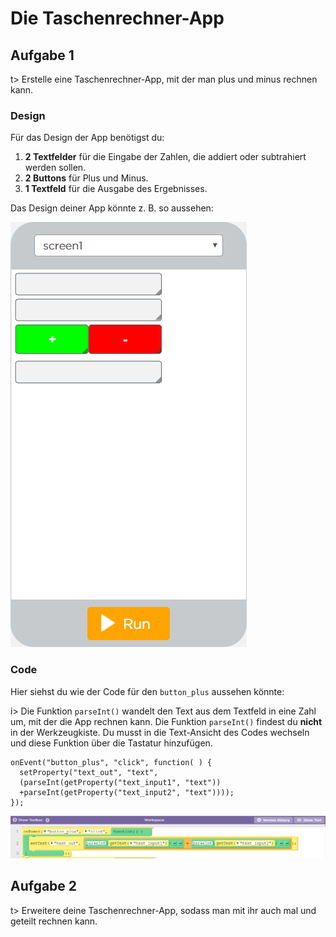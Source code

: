 # Die Taschenrechner-App

## Aufgabe 1
t> Erstelle eine Taschenrechner-App, mit der man plus und minus rechnen kann.


### Design
Für das Design der App benötigst du:
1. **2 Textfelder** für die Eingabe der Zahlen, die addiert oder subtrahiert werden sollen.
2. **2 Buttons** für Plus und Minus.
3. **1 Textfeld** für die Ausgabe des Ergebnisses.

Das Design deiner App könnte z. B. so aussehen: 

![Design der Taschenrechner-App Version 1 mit den Elementen](img/Taschenrechner_v1.png)
 
 
### Code
Hier siehst du wie der Code für den `button_plus` aussehen könnte:

i> Die Funktion `parseInt()` wandelt den Text aus dem Textfeld in eine Zahl um, mit der die App rechnen kann.
Die Funktion `parseInt()` findest du **nicht** in der Werkzeugkiste.
Du musst in die Text-Ansicht des Codes wechseln und diese Funktion über die Tastatur hinzufügen.

```
onEvent("button_plus", "click", function( ) {
  setProperty("text_out", "text",
  (parseInt(getProperty("text_input1", "text"))
  +parseInt(getProperty("text_input2", "text"))));
});
```


![CodeBlocks des Taschenrechners für button_plus](img/Taschenrechner_CodeBlocks_Button_Plus.png)
 
## Aufgabe 2
t> Erweitere deine Taschenrechner-App, sodass man mit ihr auch mal und geteilt rechnen kann.

